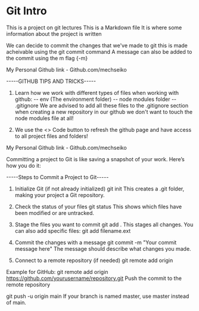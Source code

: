 #  Git Intro

This is a project on git lectures
This is a Markdown file 
It is where some information about the project is written


We can decide to commit the changes that we've made to git
this is made acheivable using the git commit command
A message can also be added to the commit using the m flag {-m}

My Personal Github link - Github.com/mechseiko

-----GITHUB TIPS AND TRICKS-----

1. Learn how we work with different types of files when working with github:
-- env (The environment folder)
-- node modules folder
-- .gitignore
We are advised to add all these files to the .gitignore section when creating a new repository in our github
we don't want to touch the node modules file at all!

2. We use the <> Code button to refresh the github page and have access to all project files and folders!

My Personal Github link - Github.com/mechseiko

Committing a project to Git is like saving a snapshot of your work. Here’s how you do it:

-----Steps to Commit a Project to Git-----
1. Initialize Git (if not already initialized)
git init
This creates a .git folder, making your project a Git repository.

2. Check the status of your files
git status
This shows which files have been modified or are untracked.

3. Stage the files you want to commit
git add .
This stages all changes. You can also add specific files:
git add filename.ext


4. Commit the changes with a message
git commit -m "Your commit message here"
The message should describe what changes you made.

5. Connect to a remote repository (if needed)
git remote add origin <repository-URL>


Example for GitHub:
git remote add origin https://github.com/yourusername/repository.git
Push the commit to the remote repository

git push -u origin main
If your branch is named master, use master instead of main.